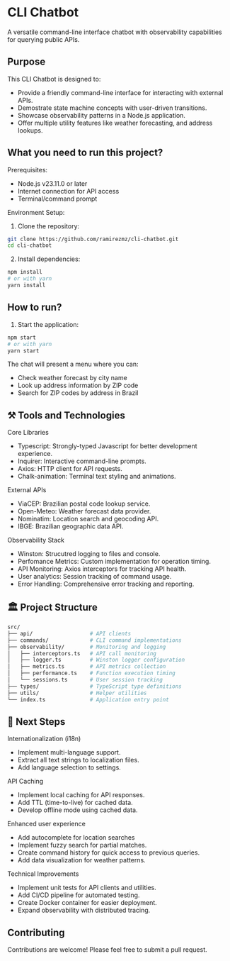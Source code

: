 # CLI Chatbot

A versatile command-line interface chatbot with observability capabilities for querying public APIs.

## Purpose

This CLI Chatbot is designed to:

- Provide a friendly command-line interface for interacting with external APIs.
- Demostrate state machine concepts with user-driven transitions.
- Showcase observability patterns in a Node.js application.
- Offer multiple utility features like weather forecasting, and address lookups.

## What you need to run this project?

Prerequisites:

- Node.js v23.11.0 or later
- Internet connection for API access
- Terminal/command prompt

Environment Setup:

1. Clone the repository:

```bash
git clone https://github.com/ramirezmz/cli-chatbot.git
cd cli-chatbot
```

2. Install dependencies:

```bash
npm install
# or with yarn
yarn install
```

## How to run?

1. Start the application:

```bash
npm start
# or with yarn
yarn start
```

The chat will present a menu where you can:

- Check weather forecast by city name
- Look up address information by ZIP code
- Search for ZIP codes by address in Brazil

## ⚒️ Tools and Technologies

Core Libraries

- Typescript: Strongly-typed Javascript for better development experience.
- Inquirer: Interactive command-line prompts.
- Axios: HTTP client for API requests.
- Chalk-animation: Terminal text styling and animations.

External APIs

- ViaCEP: Brazilian postal code lookup service.
- Open-Meteo: Weather forecast data provider.
- Nominatim: Location search and geocoding API.
- IBGE: Brazilian geographic data API.

Observability Stack

- Winston: Strucutred logging to files and console.
- Perfomance Metrics: Custom implementation for operation timing.
- API Monitoring: Axios interceptors for tracking API health.
- User analytics: Session tracking of command usage.
- Error Handling: Comprehensive error tracking and reporting.

## 🏛️ Project Structure

```bash
src/
├── api/                  # API clients
├── commands/             # CLI command implementations
├── observability/        # Monitoring and logging
│   ├── interceptors.ts   # API call monitoring
│   ├── logger.ts         # Winston logger configuration
│   ├── metrics.ts        # API metrics collection
│   ├── performance.ts    # Function execution timing
│   └── sessions.ts       # User session tracking
├── types/                # TypeScript type definitions
├── utils/                # Helper utilities
└── index.ts              # Application entry point
```

## 🔮 Next Steps

Internationalization (i18n)

- Implement multi-language support.
- Extract all text strings to localization files.
- Add language selection to settings.

API Caching

- Implement local caching for API responses.
- Add TTL (time-to-live) for cached data.
- Develop offline mode using cached data.

Enhanced user experience

- Add autocomplete for location searches
- Implement fuzzy search for partial matches.
- Create command history for quick access to previous queries.
- Add data visualization for weather patterns.

Technical Improvements

- Implement unit tests for API clients and utilities.
- Add CI/CD pipeline for automated testing.
- Create Docker container for easier deployment.
- Expand observability with distributed tracing.

## Contributing

Contributions are welcome! Please feel free to submit a pull request.
